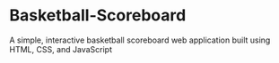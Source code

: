 # Basketball-Scoreboard
A simple, interactive basketball scoreboard web application built using HTML, CSS, and JavaScript
